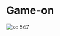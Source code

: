 # Game-on
![sc 547](https://user-images.githubusercontent.com/63170874/120905114-35f71280-c650-11eb-803d-172d84daae7d.jpg)

